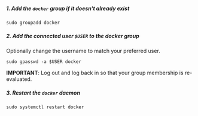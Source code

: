 ##### 1. Add the `docker` group if it doesn't already exist

```console
sudo groupadd docker
```

##### 2. Add the connected user `$USER` to the docker group

Optionally change the username to match your preferred user.

```console
sudo gpasswd -a $USER docker
```

**IMPORTANT**: Log out and log back in so that your group membership is re-evaluated.

##### 3. Restart the `docker` daemon

```console
sudo systemctl restart docker
```
